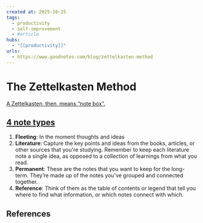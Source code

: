 ```yaml
--- 
created at: 2025-10-25
tags:
  - productivity
  - self-improvement
  - #article
hubs:
  - "[[productivity]]"
urls:
  - https://www.goodnotes.com/blog/zettelkasten-method
---
```


# The Zettelkasten Method

[A Zettelkasten, then, means “note box”.][1]

## [4 note types][1]
1. **Fleeting**: In the moment thoughts and ideas
2. **Literature**: Capture the key points and ideas from the books, articles, or other sources that you're studying. Remember to keep each literature note a single idea, as opposed to a collection of learnings from what you read.
3. **Permanent**: These are the notes that you want to keep for the long-term. They’re made up of the notes you’ve grouped and connected together.
4. **Reference**: Think of them as the table of contents or legend that tell you where to find what information, or which notes connect with which.

## References
[1]: https://www.goodnotes.com/blog/zettelkasten-method
